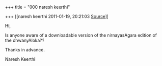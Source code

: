 +++
title = "000 naresh keerthi"

+++
[[naresh keerthi	2011-01-19, 20:21:03 [Source](https://groups.google.com/g/samskrita/c/HKE42b0M1EY)]]



Hi,  
  
Is anyone aware of a downloadable version of the nirnayasAgara edition of the dhwanyAloka??  
  
Thanks in advance.  
  
  
Naresh Keerthi  
  

